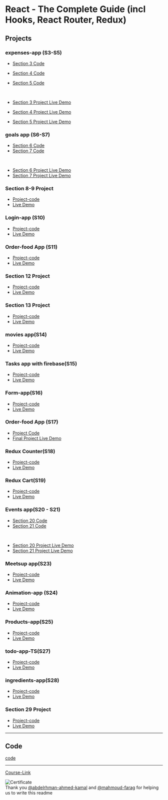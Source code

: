 # React - The Complete Guide (incl Hooks, React Router, Redux)

## Projects

### expenses-app (S3-S5)

- [Section 3 Code](./Projects/Expenses-app/S03-project)
- [Section 4 Code](./Projects/Expenses-app/S04-project/)
- [Section 5 Code](./Projects/Expenses-app/S05-project/)

  <br/>

- [Section 3 Project Live Demo](https://expenses-app-section-3.vercel.app/)
- [Section 4 Project Live Demo](https://expenses-app-section-4.vercel.app/)
- [Section 5 Project Live Demo](https://expenses-app-section-5.vercel.app/)

### goals app (S6-S7)

- [Section 6 Code](./Projects/goals-app/S06-project/)
- [Section 7 Code](./Projects/goals-app/S07-project/)

<br/>

- [Section 6 Project Live Demo](https://s06-project.vercel.app/)
- [Section 7 Project Live Demo](https://s07-project.vercel.app/)

### Section 8-9 Project

- [Project-code](./Projects/section-8-9-project)
- [Live Demo](https://section-8-9-project.vercel.app/)

### Login-app (S10)

- [Project-code](./Projects/Login-app-s10/)
- [Live Demo](https://login-app-s10.vercel.app/)

### Order-food App (S11)

- [Project-code](./Projects/order-food-app/S11-project/)
- [Live Demo](https://s11-project.vercel.app/)

### Section 12 Project

- [Project-code](./Projects/S12-project)
- [Live Demo](https://s12-project.vercel.app/)

### Section 13 Project

- [Project-code](./Projects/S13-project)
- [Live Demo](https://s13-project-gamma.vercel.app/)

### movies app(S14)

- [Project-code](./Projects/movies-app)
- [Live Demo](https://movies-app-one-alpha.vercel.app/)

### Tasks app with firebase(S15)

- [Project-code](./Projects/task-app-firbase/)
- [Live Demo](https://task-app-firbase.vercel.app/)

### Form-app(S16)

- [Project-code](./Projects/form-app)
- [Live Demo](https://form-app-sooty.vercel.app/)

### Order-food App (S17)

- [Project Code](./Projects/order-food-app/S17-project/)
- [Final Project Live Demo](https://s17-project.vercel.app/)

### Redux Counter(S18)

- [Project-code](./Projects/redux-counter)
- [Live Demo](https://redux-counter-rouge-theta.vercel.app/)

### Redux Cart(S19)

- [Project-code](./Projects/redux-cart)
- [Live Demo](https://redux-cart-orpin.vercel.app/)

### Events app(S20 - S21)

- [Section 20 Code](./Projects/events-app/S20-project/)
- [Section 21 Code](./Projects/events-app/S21-project/)

<br/>

- [Section 20 Project Live Demo]()
- [Section 21 Project Live Demo]()

### Meetsup app(S23)

- [Project-code](./Projects/meetsup-app)
- [Live Demo](https://meetsup-app-red.vercel.app/)

### Animation-app (S24)

- [Project-code](./Projects/animation-app)
- [Live Demo]()

### Products-app(S25)

- [Project-code](./Projects/Products-app)
- [Live Demo]()

### todo-app-TS(S27)

- [Project-code](./Projects/todo-app-TS)
- [Live Demo]()

### ingredients-app(S28)

- [Project-code](./Projects/ingredients-app/)
- [Live Demo]()

### Section 29 Project

- [Project-code](./Projects/Section-29/)
- [Live Demo]()

---

## Code

[code](Code)

---

[Course-Link](https://www.udemy.com/course/react-the-complete-guide-incl-redux/)<br>

![Certificate](https://udemy-certificate.s3.amazonaws.com/image/UC-d2260bc6-ccde-4fe8-8e0c-a054741199e9.jpg?v=1682411224000)
<br>
Thank you [@abdelrhman-ahmed-kamal](https://github.com/Abdelrhman-ahmed-kamal) and [@mahmoud-farag](https://github.com/mahmoud-farag) for helping us to write this readme
